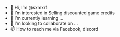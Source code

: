 - 👋 Hi, I’m @sxmxrf
- 👀 I’m interested in Selling discounted game credits 
- 🌱 I’m currently learning ...
- 💞️ I’m looking to collaborate on ...
- 📫 How to reach me via Facebook, discord

<!---
sxmxrf/sxmxrf is a ✨ special ✨ repository because its `README.md` (this file) appears on your GitHub profile.
You can click the Preview link to take a look at your changes.
--->
